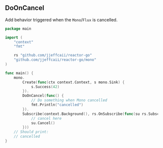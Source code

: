 ## DoOnCancel
Add behavior triggered when the `Mono`/`Flux` is cancelled.

``` go
package main

import (
	"context"
	"fmt"

	rs "github.com/jjeffcaii/reactor-go"
	"github.com/jjeffcaii/reactor-go/mono"
)

func main() {
	mono.
		Create(func(ctx context.Context, s mono.Sink) {
			s.Success(42)
		}).
		DoOnCancel(func() {
            // Do something when Mono cancelled
			fmt.Println("cancelled")
		}).
		Subscribe(context.Background(), rs.OnSubscribe(func(su rs.Subscription) {
            // cancel here
			su.Cancel()
		}))
	// Should print:
	// cancelled
}

```
